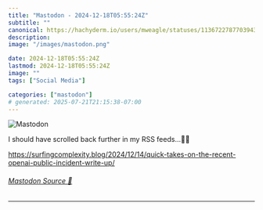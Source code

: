 ```yaml
---
title: "Mastodon - 2024-12-18T05:55:24Z"
subtitle: ""
canonical: https://hachyderm.io/users/mweagle/statuses/113672278770394394
description:
image: "/images/mastodon.png"

date: 2024-12-18T05:55:24Z
lastmod: 2024-12-18T05:55:24Z
image: ""
tags: ["Social Media"]

categories: ["mastodon"]
# generated: 2025-07-21T21:15:38-07:00
---
```

![Mastodon](/images/mastodon.png)

<p>I should have scrolled back further in my RSS feeds…🤦‍♂️</p><p><a href="https://surfingcomplexity.blog/2024/12/14/quick-takes-on-the-recent-openai-public-incident-write-up/" target="_blank" rel="nofollow noopener noreferrer" translate="no"><span class="invisible">https://</span><span class="ellipsis">surfingcomplexity.blog/2024/12</span><span class="invisible">/14/quick-takes-on-the-recent-openai-public-incident-write-up/</span></a></p>


###### [Mastodon Source 🐘](https://hachyderm.io/@mweagle/113672278770394394)

___
